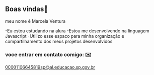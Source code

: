 ## Boas vindas👋

meu nome é Marcela Ventura

-Eu estou estudando na alura
-Estou me desenvolvendo na linguagem Javascript
-Utilizo esse espaco para minha organização e compartilhamento dos meus projetos desenvolvidos

### voce entrar em contato comigo: ✉️ 

00001106645819sp@al.educacao.sp.gov.br


